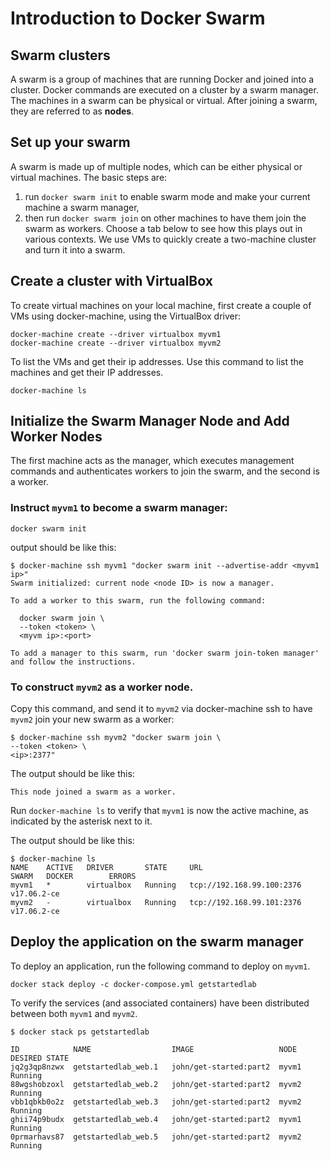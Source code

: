# Introduction to Docker Swarm

## Swarm clusters
A swarm is a group of machines that are running Docker and joined into a cluster. Docker commands are executed on a cluster by a swarm manager. The machines in a swarm can be physical or virtual. After joining a swarm, they are referred to as **nodes**.

## Set up your swarm
A swarm is made up of multiple nodes, which can be either physical or virtual machines. The basic steps are:

1. run `docker swarm init` to enable swarm mode and make your current machine a swarm manager,
2. then run `docker swarm join` on other machines to have them join the swarm as workers. Choose a tab below to see how this plays out in various contexts. We use VMs to quickly create a two-machine cluster and turn it into a swarm.

## Create a cluster with VirtualBox

To create virtual machines on your local machine, first create a couple of VMs using docker-machine, using the VirtualBox driver:

```
docker-machine create --driver virtualbox myvm1
docker-machine create --driver virtualbox myvm2
```

To list the VMs and get their ip addresses.
Use this command to list the machines and get their IP addresses.

```
docker-machine ls
```

## Initialize the Swarm Manager Node and Add Worker Nodes
The first machine acts as the manager, which executes management commands and authenticates workers to join the swarm, and the second is a worker.

### Instruct `myvm1` to become a swarm manager:

```
docker swarm init
```
output should be like this:

```
$ docker-machine ssh myvm1 "docker swarm init --advertise-addr <myvm1 ip>"
Swarm initialized: current node <node ID> is now a manager.

To add a worker to this swarm, run the following command:

  docker swarm join \
  --token <token> \
  <myvm ip>:<port>

To add a manager to this swarm, run 'docker swarm join-token manager' and follow the instructions.
```

### To construct `myvm2` as a worker node.

Copy this command, and send it to `myvm2` via docker-machine ssh to have `myvm2` join your new swarm as a worker:

```
$ docker-machine ssh myvm2 "docker swarm join \
--token <token> \
<ip>:2377"
```

The output should be like this:

```
This node joined a swarm as a worker.
```

Run `docker-machine ls` to verify that `myvm1` is now the active machine, as indicated by the asterisk next to it.

The output should be like this:

```
$ docker-machine ls
NAME    ACTIVE   DRIVER       STATE     URL                         SWARM   DOCKER        ERRORS
myvm1   *        virtualbox   Running   tcp://192.168.99.100:2376           v17.06.2-ce   
myvm2   -        virtualbox   Running   tcp://192.168.99.101:2376           v17.06.2-ce   
```

## Deploy the application on the swarm manager

To deploy an application, run the following command to deploy on `myvm1`.

```
docker stack deploy -c docker-compose.yml getstartedlab
```

To verify the services (and associated containers) have been distributed between both `myvm1` and `myvm2`.

```
$ docker stack ps getstartedlab

ID            NAME                  IMAGE                   NODE   DESIRED STATE
jq2g3qp8nzwx  getstartedlab_web.1   john/get-started:part2  myvm1  Running
88wgshobzoxl  getstartedlab_web.2   john/get-started:part2  myvm2  Running
vbb1qbkb0o2z  getstartedlab_web.3   john/get-started:part2  myvm2  Running
ghii74p9budx  getstartedlab_web.4   john/get-started:part2  myvm1  Running
0prmarhavs87  getstartedlab_web.5   john/get-started:part2  myvm2  Running
```
